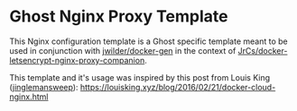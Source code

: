 # Ghost Nginx Proxy Template

This Nginx configuration template is a Ghost specific template meant to be used
in conjunction with [jwilder/docker-gen](https://github.com/jwilder/docker-gen)
in the context of [JrCs/docker-letsencrypt-nginx-proxy-companion](https://github.com/JrCs/docker-letsencrypt-nginx-proxy-companion).

This template and it's usage was inspired by this post from Louis King ([jinglemansweep](https://github.com/jinglemansweep)):
https://louisking.xyz/blog/2016/02/21/docker-cloud-nginx.html


